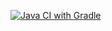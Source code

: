 [![Java CI with Gradle](https://github.com/Olga-Em/patterns-task1/actions/workflows/gradle.yml/badge.svg)](https://github.com/Olga-Em/patterns-task1/actions/workflows/gradle.yml)
